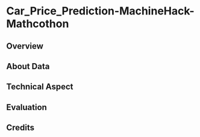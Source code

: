 # Car_Price_Prediction-MachineHack-Mathcothon

## Overview

## About Data

## Technical Aspect

## Evaluation

## Credits

